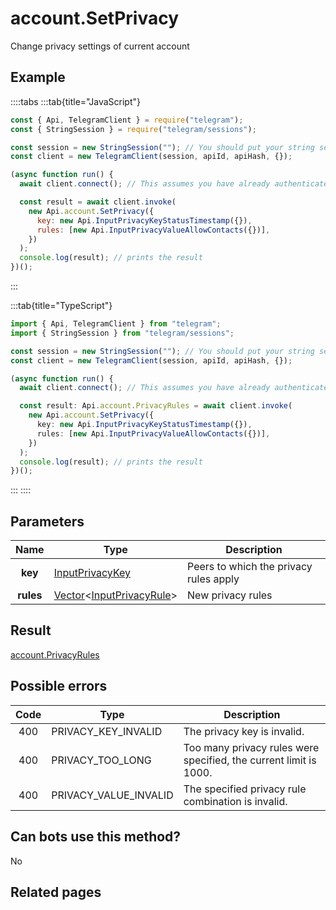 # account.SetPrivacy

Change privacy settings of current account

## Example

::::tabs
:::tab{title="JavaScript"}

```js
const { Api, TelegramClient } = require("telegram");
const { StringSession } = require("telegram/sessions");

const session = new StringSession(""); // You should put your string session here
const client = new TelegramClient(session, apiId, apiHash, {});

(async function run() {
  await client.connect(); // This assumes you have already authenticated with .start()

  const result = await client.invoke(
    new Api.account.SetPrivacy({
      key: new Api.InputPrivacyKeyStatusTimestamp({}),
      rules: [new Api.InputPrivacyValueAllowContacts({})],
    })
  );
  console.log(result); // prints the result
})();
```

:::

:::tab{title="TypeScript"}

```ts
import { Api, TelegramClient } from "telegram";
import { StringSession } from "telegram/sessions";

const session = new StringSession(""); // You should put your string session here
const client = new TelegramClient(session, apiId, apiHash, {});

(async function run() {
  await client.connect(); // This assumes you have already authenticated with .start()

  const result: Api.account.PrivacyRules = await client.invoke(
    new Api.account.SetPrivacy({
      key: new Api.InputPrivacyKeyStatusTimestamp({}),
      rules: [new Api.InputPrivacyValueAllowContacts({})],
    })
  );
  console.log(result); // prints the result
})();
```

:::
::::

## Parameters

|   Name    | Type                                                                                                                     | Description                            |
| :-------: | ------------------------------------------------------------------------------------------------------------------------ | -------------------------------------- |
|  **key**  | [InputPrivacyKey](https://core.telegram.org/type/InputPrivacyKey)                                                        | Peers to which the privacy rules apply |
| **rules** | [Vector](https://core.telegram.org/type/Vector%20t)<[InputPrivacyRule](https://core.telegram.org/type/InputPrivacyRule)> | New privacy rules                      |

## Result

[account.PrivacyRules](https://core.telegram.org/type/account.PrivacyRules)

## Possible errors

| Code | Type                  | Description                                                       |
| :--: | --------------------- | ----------------------------------------------------------------- |
| 400  | PRIVACY_KEY_INVALID   | The privacy key is invalid.                                       |
| 400  | PRIVACY_TOO_LONG      | Too many privacy rules were specified, the current limit is 1000. |
| 400  | PRIVACY_VALUE_INVALID | The specified privacy rule combination is invalid.                |

## Can bots use this method?

No

## Related pages
